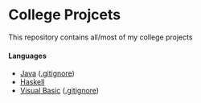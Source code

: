 # College Projcets
This repository contains all/most of my college projects


#### Languages
- [Java](/java) ([.gitignore](/java/.gitignore))
- [Haskell](/haskell)
- [Visual Basic](/visual%20studio) ([.gitignore](/java/.gitignore))
